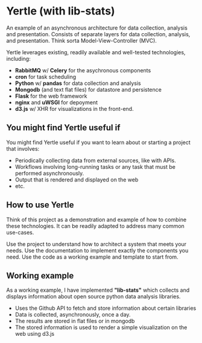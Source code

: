 # Yertle (with lib-stats)

An example of an asynchronous architecture for data collection, analysis and presentation. Consists of separate layers for data collection, analysis, and presentation. Think sorta Model-View-Controller (MVC). 

Yertle leverages existing, readily available and well-tested technologies, including: 
 * **RabbitMQ** w/ **Celery** for the asychronous components
 * **cron** for task scheduling
 * **Python** w/ **pandas** for data collection and analysis
 * **Mongodb** (and text flat files) for datastore and persistence
 * **Flask** for the web framework
 * **nginx** and **uWSGI** for depoyment
 * **d3.js** w/ XHR for visualizations in the front-end. 

## You might find Yertle useful if

You might find Yertle useful if you want to learn about or starting a project that involves: 

 * Periodically collecting data from external sources, like with APIs. 
 * Workflows involving long-running tasks or any task that must be performed asynchronously.
 * Output that is rendered and displayed on the web
 * etc. 

## How to use Yertle 

Think of this project as a demonstration and example of how to combine these technologies. It can be readily adapted to address many common use-cases. 

Use the project to understand how to architect a system that meets your needs. 
Use the documentation to implement exactly the components you need. 
Use the code as a working example and template to start from. 

## Working example

As a working example, I have implemented **"lib-stats"** which collects and displays information about open source python data analysis libraries. 

 * Uses the Github API to fetch and store information about certain libraries
 * Data is collected, asynchronously, once a day.
 * The results are stored in flat files or in mongodb
 * The stored information is used to render a simple visualization on the web using d3.js
